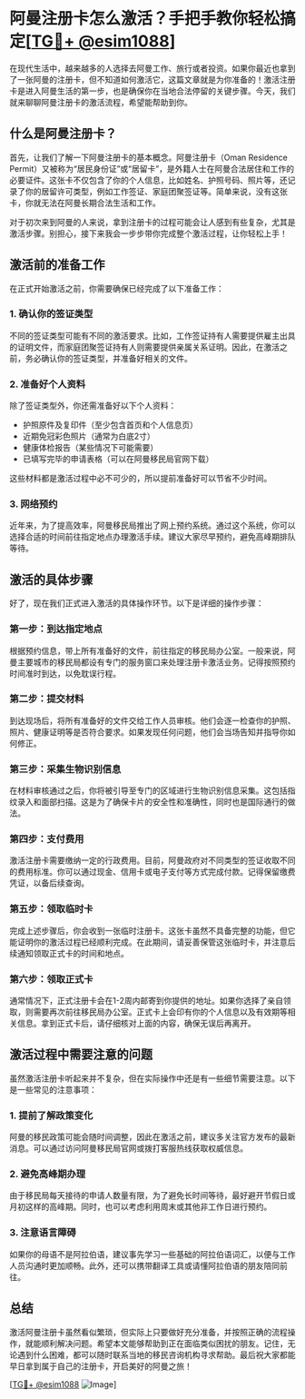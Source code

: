 # 阿曼注册卡怎么激活？手把手教你轻松搞定[[TG💪+ @esim1088](https://t.me/s/esim1088)]

在现代生活中，越来越多的人选择去阿曼工作、旅行或者投资。如果你最近也拿到了一张阿曼的注册卡，但不知道如何激活它，这篇文章就是为你准备的！激活注册卡是进入阿曼生活的第一步，也是确保你在当地合法停留的关键步骤。今天，我们就来聊聊阿曼注册卡的激活流程，希望能帮助到你。

## 什么是阿曼注册卡？

首先，让我们了解一下阿曼注册卡的基本概念。阿曼注册卡（Oman Residence Permit）又被称为“居民身份证”或“居留卡”，是外籍人士在阿曼合法居住和工作的必要证件。这张卡不仅包含了你的个人信息，比如姓名、护照号码、照片等，还记录了你的居留许可类型，例如工作签证、家庭团聚签证等。简单来说，没有这张卡，你就无法在阿曼长期合法生活和工作。

对于初次来到阿曼的人来说，拿到注册卡的过程可能会让人感到有些复杂，尤其是激活步骤。别担心，接下来我会一步步带你完成整个激活过程，让你轻松上手！

## 激活前的准备工作

在正式开始激活之前，你需要确保已经完成了以下准备工作：

### 1. 确认你的签证类型

不同的签证类型可能有不同的激活要求。比如，工作签证持有人需要提供雇主出具的证明文件，而家庭团聚签证持有人则需要提供亲属关系证明。因此，在激活之前，务必确认你的签证类型，并准备好相关的文件。

### 2. 准备好个人资料

除了签证类型外，你还需准备好以下个人资料：
- 护照原件及复印件（至少包含首页和个人信息页）
- 近期免冠彩色照片（通常为白底2寸）
- 健康体检报告（某些情况下可能需要）
- 已填写完毕的申请表格（可以在阿曼移民局官网下载）

这些材料都是激活过程中必不可少的，所以提前准备好可以节省不少时间。

### 3. 网络预约

近年来，为了提高效率，阿曼移民局推出了网上预约系统。通过这个系统，你可以选择合适的时间前往指定地点办理激活手续。建议大家尽早预约，避免高峰期排队等待。

## 激活的具体步骤

好了，现在我们正式进入激活的具体操作环节。以下是详细的操作步骤：

### 第一步：到达指定地点

根据预约信息，带上所有准备好的文件，前往指定的移民局办公室。一般来说，阿曼主要城市的移民局都设有专门的服务窗口来处理注册卡激活业务。记得按照预约时间准时到达，以免耽误行程。

### 第二步：提交材料

到达现场后，将所有准备好的文件交给工作人员审核。他们会逐一检查你的护照、照片、健康证明等是否符合要求。如果发现任何问题，他们会当场告知并指导你如何修正。

### 第三步：采集生物识别信息

在材料审核通过之后，你将被引导至专门的区域进行生物识别信息采集。这包括指纹录入和面部扫描。这是为了确保卡片的安全性和准确性，同时也是国际通行的做法。

### 第四步：支付费用

激活注册卡需要缴纳一定的行政费用。目前，阿曼政府对不同类型的签证收取不同的费用标准。你可以通过现金、信用卡或电子支付等方式完成付款。记得保留缴费凭证，以备后续查询。

### 第五步：领取临时卡

完成上述步骤后，你会收到一张临时注册卡。这张卡虽然不具备完整的功能，但它能证明你的激活过程已经顺利完成。在此期间，请妥善保管这张临时卡，并注意后续通知领取正式卡的时间和地点。

### 第六步：领取正式卡

通常情况下，正式注册卡会在1-2周内邮寄到你提供的地址。如果你选择了亲自领取，则需要再次前往移民局办公室。正式卡上会印有你的个人信息以及有效期等相关信息。拿到正式卡后，请仔细核对上面的内容，确保无误后再离开。

## 激活过程中需要注意的问题

虽然激活注册卡听起来并不复杂，但在实际操作中还是有一些细节需要注意。以下是一些常见的注意事项：

### 1. 提前了解政策变化

阿曼的移民政策可能会随时间调整，因此在激活之前，建议多关注官方发布的最新消息。可以通过访问阿曼移民局官网或拨打客服热线获取权威信息。

### 2. 避免高峰期办理

由于移民局每天接待的申请人数量有限，为了避免长时间等待，最好避开节假日或月初这样的高峰期。同时，也可以考虑利用周末或其他非工作日进行预约。

### 3. 注意语言障碍

如果你的母语不是阿拉伯语，建议事先学习一些基础的阿拉伯语词汇，以便与工作人员沟通时更加顺畅。此外，还可以携带翻译工具或请懂阿拉伯语的朋友陪同前往。

## 总结

激活阿曼注册卡虽然看似繁琐，但实际上只要做好充分准备，并按照正确的流程操作，就能顺利解决问题。希望本文能够帮助到正在面临类似困扰的朋友。记住，无论遇到什么困难，都可以随时联系当地的移民咨询机构寻求帮助。最后祝大家都能早日拿到属于自己的注册卡，开启美好的阿曼之旅！

[[TG💪+ @esim1088](https://t.me/s/esim1088) ![Image](https://i.postimg.cc/4NQfJmqS/Snipaste-2025-05-13-00-14-12.png)]